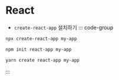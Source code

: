 # React

- `create-react-app` 설치하기
::: code-group

```sh [npx]
npx create-react-app my-app
```

```sh [npm]
npm init react-app my-app
```

```sh [yarn]
yarn create react-app my-app
```
:::

